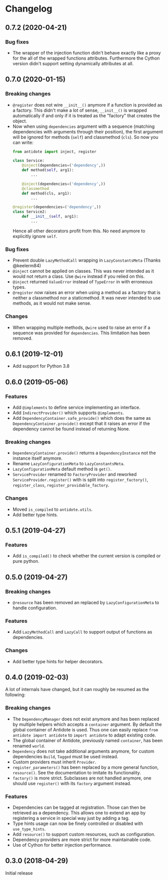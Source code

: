 Changelog
=========

0.7.2 (2020-04-21)
-------------------

### Bug fixes
- The wrapper of the injection function didn't behave exactly like a proxy for the 
  all of the wrapped functions attributes. Furthermore the Cython version didn't 
  support setting dynamically attributes at all.

0.7.0  (2020-01-15)
-------------------

### Breaking changes

- `@register` does not wire `__init__()` anymore if a function is provided as a factory.
  This didn't make a lot of sense, `__init__()` is wrapped automatically if and only if 
  it is treated as the "factory" that creates the object.
- Now when using `dependencies` argument with a sequence (matching dependencies with arguments 
  through their position), the first argument will be ignored for methods (`self`) and 
  classmethod (`cls`). So now you can write:
  ```python
  from antidote import inject, register
  
  class Service:
      @inject(dependencies=('dependency',))
      def method(self, arg1):
          ...
  
      @inject(dependencies=('dependency',))
      @classmethod
      def method(cls, arg1):
          ...
  
  @register(dependencies=('dependency',))
  class Service2:
      def __init__(self, arg1):
          ...
  ```
  Hence all other decorators profit from this. No need anymore to explicitly ignore `self`.

### Bug fixes

- Prevent double `LazyMethodCall` wrapping in `LazyConstantsMeta` (Thanks @keelerm84)
- `@inject` cannot be applied on classes. This was never intended as it would not
  return a class. Use `@wire` instead if you relied on this.
- `@inject` returned `ValueError` instead of `TypeError` in with erroneous types.
- `@register` now raises an error when using a method as a factory that is neither a
  classmethod nor a staticmethod. It was never intended to use methods, as it would not
  make sense.

### Changes

- When wrapping multiple methods, `@wire` used to raise an error if a sequence was 
  provided for `dependencies`. This limitation has been removed.


0.6.1  (2019-12-01)
-------------------

- Add support for Python 3.8


0.6.0 (2019-05-06)
------------------
  
### Features

- Add `@implements` to define service implementing an interface. 
- Add `IndirectProvider()` which supports `@implements`.
- Add `DependencyContainer.safe_provide()` which does the same as 
  `DependencyContainer.provide()` except that it raises an error if
  the dependency cannot be found instead of returning None.


### Breaking changes

- `DependencyContainer.provide()` returns a `DependencyInstance` not the 
  instance itself anymore.
- Rename `LazyConfigurationMeta` to `LazyConstantsMeta`.
- `LazyConfigurationMeta` default method is `get()`.
- `ServiceProvider` renamed to `FactoryProvider` and reworked 
  `ServiceProvider.register()` with is split into `register_factory()`,
  `register_class`, `register_providable_factory`.


### Changes

- Moved `is_compiled` to `antidote.utils`.
- Add better type hints.


0.5.1 (2019-04-27)
------------------
  
### Features

- Add `is_compiled()` to check whether the current version is compiled or pure 
  python.


0.5.0 (2019-04-27)
------------------

### Breaking changes

- `@resource` has been removed an replaced by `LazyConfigurationMeta` to handle 
  configuration. 
  
### Features

- Add `LazyMethodCall` and `LazyCall` to support output of functions as dependencies.

### Changes

- Add better type hints for helper decorators.


0.4.0 (2019-02-03)
------------------

A lot of internals have changed, but it can roughly be resumed as the following:

### Breaking changes

- The `DependencyManager` does not exist anymore and has been replaced by 
  multiple helpers which accepts a `container` argument. By default the global
  container of Antidote is used. Thus one can easily replace 
  `from antidote import antidote` to `import antidote` to adapt existing code.
- The global container of Antidote, previously named `container`, has been 
  renamed `world`.
- `Dependency` does not take additional arguments anymore, for custom 
  dependencies `Build`, `Tagged` must be used instead.
- Custom providers must inherit `Provider`.
- `register_parameters()` has been replaced by a more general function, 
  `resource()`. See the documentation to imitate its functionality.
- `factory()` is more strict. Subclasses are not handled anymore, one should
  use `register()` with its `factory` argument instead.

### Features

- Dependencies can be tagged at registration. Those can then be retrieved as
  a dependency. This allows one to extend an app by registering a service in
  special way just by adding a tag.
- Type hints usage can now be finely controlled or disabled with `use_type_hints`.
- Add `resource()` to support custom resources, such as configuration.
- Dependency providers are more strict for more maintainable code.
- Use of Cython for better injection performance.


0.3.0 (2018-04-29)
------------------

Initial release
